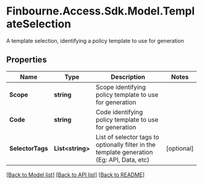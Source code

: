 # Finbourne.Access.Sdk.Model.TemplateSelection
A template selection, identifying a policy template to use for generation

## Properties

Name | Type | Description | Notes
------------ | ------------- | ------------- | -------------
**Scope** | **string** | Scope identifying policy template to use for generation | 
**Code** | **string** | Code identifying policy template to use for generation | 
**SelectorTags** | **List&lt;string&gt;** | List of selector tags to optionally filter in the template generation   (Eg: API, Data, etc) | [optional] 

[[Back to Model list]](../README.md#documentation-for-models) [[Back to API list]](../README.md#documentation-for-api-endpoints) [[Back to README]](../README.md)

